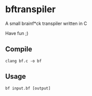 # bftranspiler
A small brainf*ck transpiler written in C

Have fun ;)

## Compile
`clang bf.c -o bf`

## Usage
`bf input.bf [output]`

